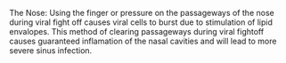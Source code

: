 The Nose:
Using the finger or pressure on the passageways of the nose  during viral fight off causes viral cells to burst due to stimulation of lipid envalopes. This method of clearing passageways during viral fightoff causes guaranteed inflamation of the nasal cavities and will lead to more severe sinus infection.
